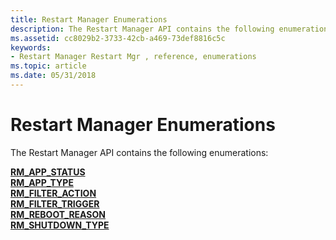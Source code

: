 ```yaml
---
title: Restart Manager Enumerations
description: The Restart Manager API contains the following enumerations
ms.assetid: cc8029b2-3733-42cb-a469-73def8816c5c
keywords:
- Restart Manager Restart Mgr , reference, enumerations
ms.topic: article
ms.date: 05/31/2018
---
```


# Restart Manager Enumerations

The Restart Manager API contains the following enumerations:

<dl>

[**RM\_APP\_STATUS**](/windows/desktop/api/RestartManager/ne-restartmanager-rm_app_status)  
[**RM\_APP\_TYPE**](/windows/desktop/api/RestartManager/ne-restartmanager-rm_app_type)  
[**RM\_FILTER\_ACTION**](/windows/desktop/api/RestartManager/ne-restartmanager-rm_filter_action)  
[**RM\_FILTER\_TRIGGER**](/windows/desktop/api/RestartManager/ne-restartmanager-rm_filter_trigger)  
[**RM\_REBOOT\_REASON**](/windows/desktop/api/RestartManager/ne-restartmanager-rm_reboot_reason)  
[**RM\_SHUTDOWN\_TYPE**](/windows/desktop/api/RestartManager/ne-restartmanager-rm_shutdown_type)  
</dl>

 

 




